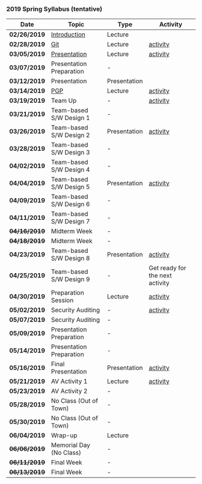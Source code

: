 ### 2019 Spring Syllabus (tentative)

| Date               | Topic                                                                                | Type         | Activity                        |
|--------------------|--------------------------------------------------------------------------------------|--------------|---------------------------------|
| **02/26/2019**     | [Introduction](https://softsec.kaist.ac.kr/depot/sangkilc/is521/01-Intro.pdf)        | Lecture      |                                 |
| **02/28/2019**     | [Git](https://softsec.kaist.ac.kr/depot/sangkilc/is521/02-GIT.pdf)                   | Lecture      | [activity](Activities/0228.md)  |
| **03/05/2019**     | [Presentation](https://softsec.kaist.ac.kr/depot/sangkilc/is521/03-Presentation.pdf) | Lecture      | [activity](Activities/0305.md)  |
| **03/07/2019**     | Presentation Preparation                                                             | -            |                                 |
| **03/12/2019**     | Presentation                                                                         | Presentation |                                 |
| **03/14/2019**     | [PGP](https://softsec.kaist.ac.kr/depot/sangkilc/is521/04-PGP.pdf)                   | Lecture      | [activity](Activities/0314.md)  |
| **03/19/2019**     | Team Up                                                                              | -            | [activity](Activities/0319.md)  |
| **03/21/2019**     | Team-based S/W Design 1                                                              | -            |                                 |
| **03/26/2019**     | Team-based S/W Design 2                                                              | Presentation | [activity](Activities/0326.md)  |
| **03/28/2019**     | Team-based S/W Design 3                                                              | -            |                                 |
| **04/02/2019**     | Team-based S/W Design 4                                                              | -            |                                 |
| **04/04/2019**     | Team-based S/W Design 5                                                              | Presentation | [activity](Activities/0404.md)  |
| **04/09/2019**     | Team-based S/W Design 6                                                              | -            |                                 |
| **04/11/2019**     | Team-based S/W Design 7                                                              | -            |                                 |
| ~~**04/16/2019**~~ | Midterm Week                                                                         | -            |                                 |
| ~~**04/18/2019**~~ | Midterm Week                                                                         | -            |                                 |
| **04/23/2019**     | Team-based S/W Design 8                                                              | Presentation | [activity](Activities/0423.md)  |
| **04/25/2019**     | Team-based S/W Design 9                                                              | -            | Get ready for the next activity |
| **04/30/2019**     | Preparation Session                                                                  | Lecture      | [activity](Activities/0430.md)  |
| **05/02/2019**     | Security Auditing                                                                    | -            | [activity](Activities/0502.md)  |
| **05/07/2019**     | Security Auditing                                                                    | -            |                                 |
| **05/09/2019**     | Presentation Preparation                                                             | -            |                                 |
| **05/14/2019**     | Presentation Preparation                                                             | -            |                                 |
| **05/16/2019**     | Final Presentation                                                                   | Presentation | [activity](Activities/0516.md)  |
| **05/21/2019**     | AV Activity 1                                                                        | Lecture      | [activity](Activities/0521.md)  |
| **05/23/2019**     | AV Activity 2                                                                        | -            |                                 |
| **05/28/2019**     | No Class (Out of Town)                                                               | -            |                                 |
| **05/30/2019**     | No Class (Out of Town)                                                               | -            |                                 |
| **06/04/2019**     | Wrap-up                                                                              | Lecture      |                                 |
| ~~**06/06/2019**~~ | Memorial Day (No Class)                                                              | -            |                                 |
| ~~**06/11/2019**~~ | Final Week                                                                           | -            |                                 |
| ~~**06/13/2019**~~ | Final Week                                                                           | -            |                                 |
